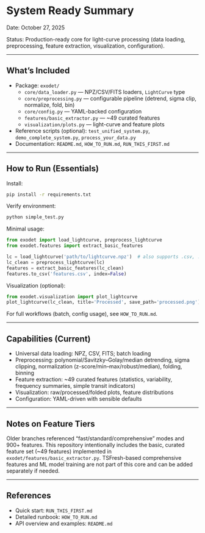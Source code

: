 # System Ready Summary

Date: October 27, 2025

Status: Production-ready core for light-curve processing (data loading, preprocessing, feature extraction, visualization, configuration).

---

## What’s Included

- Package: `exodet/`
  - `core/data_loader.py` — NPZ/CSV/FITS loaders, `LightCurve` type
  - `core/preprocessing.py` — configurable pipeline (detrend, sigma clip, normalize, fold, bin)
  - `core/config.py` — YAML-backed configuration
  - `features/basic_extractor.py` — ~49 curated features
  - `visualization/plots.py` — light-curve and feature plots
- Reference scripts (optional): `test_unified_system.py`, `demo_complete_system.py`, `process_your_data.py`
- Documentation: `README.md`, `HOW_TO_RUN.md`, `RUN_THIS_FIRST.md`

---

## How to Run (Essentials)

Install:
```bash
pip install -r requirements.txt
```

Verify environment:
```bash
python simple_test.py
```

Minimal usage:
```python
from exodet import load_lightcurve, preprocess_lightcurve
from exodet.features import extract_basic_features

lc = load_lightcurve('path/to/lightcurve.npz')  # also supports .csv, .fits
lc_clean = preprocess_lightcurve(lc)
features = extract_basic_features(lc_clean)
features.to_csv('features.csv', index=False)
```

Visualization (optional):
```python
from exodet.visualization import plot_lightcurve
plot_lightcurve(lc_clean, title='Processed', save_path='processed.png')
```

For full workflows (batch, config usage), see `HOW_TO_RUN.md`.

---

## Capabilities (Current)

- Universal data loading: NPZ, CSV, FITS; batch loading
- Preprocessing: polynomial/Savitzky–Golay/median detrending, sigma clipping, normalization (z-score/min–max/robust/median), folding, binning
- Feature extraction: ~49 curated features (statistics, variability, frequency summaries, simple transit indicators)
- Visualization: raw/processed/folded plots, feature distributions
- Configuration: YAML-driven with sensible defaults

---

## Notes on Feature Tiers

Older branches referenced “fast/standard/comprehensive” modes and 900+ features. This repository intentionally includes the basic, curated feature set (~49 features) implemented in `exodet/features/basic_extractor.py`. TSFresh-based comprehensive features and ML model training are not part of this core and can be added separately if needed.

---

## References

- Quick start: `RUN_THIS_FIRST.md`
- Detailed runbook: `HOW_TO_RUN.md`
- API overview and examples: `README.md`

